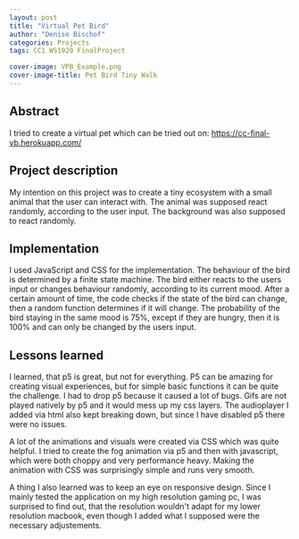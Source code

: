 ```yaml
---
layout: post
title: "Virtual Pet Bird"
author: "Denise Bischof"
categories: Projects
tags: CC1 WS1920 FinalProject

cover-image: VPB_Example.png
cover-image-title: Pet Bird Tiny Walk
---
```


## Abstract
I tried to create a virtual pet which can be tried out on:
https://cc-final-vb.herokuapp.com/

## Project description
My intention on this project was to create a tiny ecosystem with a small animal that the user can interact with. The animal was supposed react randomly, according to the user input. The background was also supposed to react randomly.


## Implementation
I used JavaScript and CSS for the implementation. The behaviour of the bird is determined by a finite state machine. 
The bird either reacts to the users input or changes behaviour randomly, 
according to its current mood. After a certain amount of time, the code checks if the state of the bird can change, 
then a random function determines if it will change. The probability of the bird staying in the same mood is 75%, 
except if they are hungry, then it is 100% and can only be changed by the users input.

## Lessons learned
I learned, that p5 is great, but not for everything. P5 can be amazing for creating visual experiences, but for simple basic functions it can be quite the challenge. I had to drop p5 because it caused a lot of bugs. Gifs are not played natively by p5 and it would mess up my css layers. The audioplayer I added via html also kept breaking down, but since I have disabled p5 there were no issues.

A lot of the animations and visuals were created via CSS which was quite helpful. I tried to create the fog animation via p5 and then with javascript, which were both choppy and very performance heavy. Making the animation with CSS was surprisingly simple and runs very smooth.

A thing I also learned was to keep an eye on responsive design. Since I mainly tested the application on my high resolution gaming pc, I was surprised to find out, that the resolution wouldn't adapt for my lower resolution macbook, even though I added what I supposed were the necessary adjustements.
